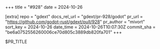 +++
title = "#928"
date = 2024-10-26

[extra]
repo = "gdext"
docs_rel_url = "gdext/pr-928/godot"
pr_url = "https://github.com/godot-rust/gdext/pull/928"
pr_author = "mivort"
sort_key = 2024-10-26
date_time = 2024-10-26T10:07:30Z
commit_sha = "be6a0752556260006ce70d805c3889db820fa701"
+++

$PR_TITLE
